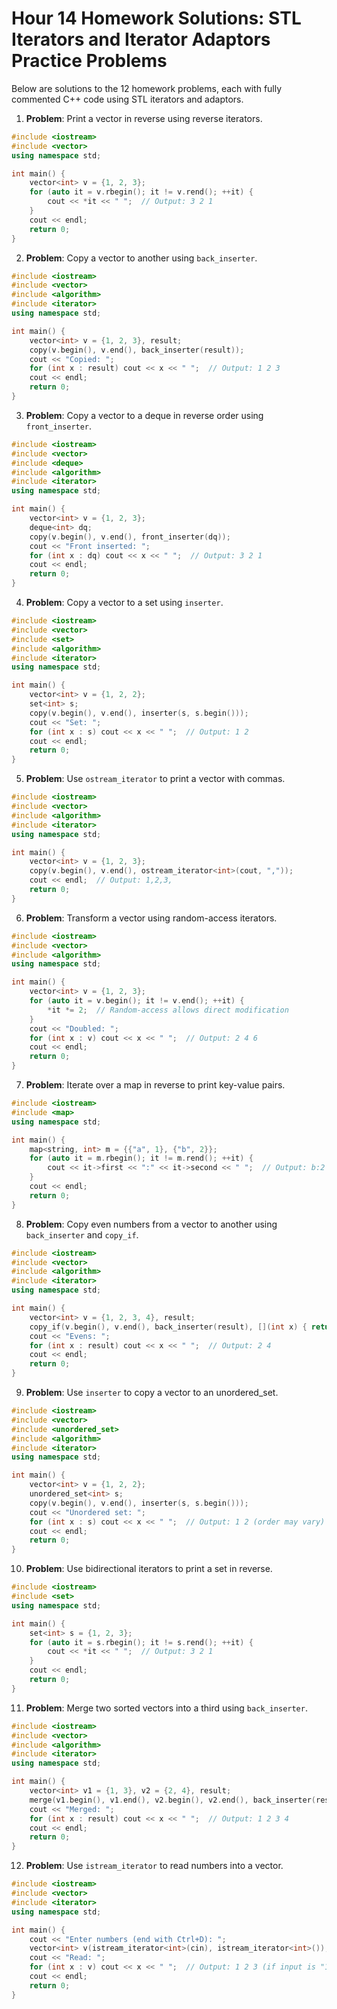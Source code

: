 # Hour 14 Homework Solutions: STL Iterators and Iterator Adaptors Practice Problems

Below are solutions to the 12 homework problems, each with fully commented C++ code using STL iterators and adaptors.

1. **Problem**: Print a vector in reverse using reverse iterators.  
```cpp
#include <iostream>
#include <vector>
using namespace std;

int main() {
    vector<int> v = {1, 2, 3};
    for (auto it = v.rbegin(); it != v.rend(); ++it) {
        cout << *it << " ";  // Output: 3 2 1
    }
    cout << endl;
    return 0;
}
```

2. **Problem**: Copy a vector to another using `back_inserter`.  
```cpp
#include <iostream>
#include <vector>
#include <algorithm>
#include <iterator>
using namespace std;

int main() {
    vector<int> v = {1, 2, 3}, result;
    copy(v.begin(), v.end(), back_inserter(result));
    cout << "Copied: ";
    for (int x : result) cout << x << " ";  // Output: 1 2 3
    cout << endl;
    return 0;
}
```

3. **Problem**: Copy a vector to a deque in reverse order using `front_inserter`.  
```cpp
#include <iostream>
#include <vector>
#include <deque>
#include <algorithm>
#include <iterator>
using namespace std;

int main() {
    vector<int> v = {1, 2, 3};
    deque<int> dq;
    copy(v.begin(), v.end(), front_inserter(dq));
    cout << "Front inserted: ";
    for (int x : dq) cout << x << " ";  // Output: 3 2 1
    cout << endl;
    return 0;
}
```

4. **Problem**: Copy a vector to a set using `inserter`.  
```cpp
#include <iostream>
#include <vector>
#include <set>
#include <algorithm>
#include <iterator>
using namespace std;

int main() {
    vector<int> v = {1, 2, 2};
    set<int> s;
    copy(v.begin(), v.end(), inserter(s, s.begin()));
    cout << "Set: ";
    for (int x : s) cout << x << " ";  // Output: 1 2
    cout << endl;
    return 0;
}
```

5. **Problem**: Use `ostream_iterator` to print a vector with commas.  
```cpp
#include <iostream>
#include <vector>
#include <algorithm>
#include <iterator>
using namespace std;

int main() {
    vector<int> v = {1, 2, 3};
    copy(v.begin(), v.end(), ostream_iterator<int>(cout, ","));
    cout << endl;  // Output: 1,2,3,
    return 0;
}
```

6. **Problem**: Transform a vector using random-access iterators.  
```cpp
#include <iostream>
#include <vector>
#include <algorithm>
using namespace std;

int main() {
    vector<int> v = {1, 2, 3};
    for (auto it = v.begin(); it != v.end(); ++it) {
        *it *= 2;  // Random-access allows direct modification
    }
    cout << "Doubled: ";
    for (int x : v) cout << x << " ";  // Output: 2 4 6
    cout << endl;
    return 0;
}
```

7. **Problem**: Iterate over a map in reverse to print key-value pairs.  
```cpp
#include <iostream>
#include <map>
using namespace std;

int main() {
    map<string, int> m = {{"a", 1}, {"b", 2}};
    for (auto it = m.rbegin(); it != m.rend(); ++it) {
        cout << it->first << ":" << it->second << " ";  // Output: b:2 a:1
    }
    cout << endl;
    return 0;
}
```

8. **Problem**: Copy even numbers from a vector to another using `back_inserter` and `copy_if`.  
```cpp
#include <iostream>
#include <vector>
#include <algorithm>
#include <iterator>
using namespace std;

int main() {
    vector<int> v = {1, 2, 3, 4}, result;
    copy_if(v.begin(), v.end(), back_inserter(result), [](int x) { return x % 2 == 0; });
    cout << "Evens: ";
    for (int x : result) cout << x << " ";  // Output: 2 4
    cout << endl;
    return 0;
}
```

9. **Problem**: Use `inserter` to copy a vector to an unordered_set.  
```cpp
#include <iostream>
#include <vector>
#include <unordered_set>
#include <algorithm>
#include <iterator>
using namespace std;

int main() {
    vector<int> v = {1, 2, 2};
    unordered_set<int> s;
    copy(v.begin(), v.end(), inserter(s, s.begin()));
    cout << "Unordered set: ";
    for (int x : s) cout << x << " ";  // Output: 1 2 (order may vary)
    cout << endl;
    return 0;
}
```

10. **Problem**: Use bidirectional iterators to print a set in reverse.  
```cpp
#include <iostream>
#include <set>
using namespace std;

int main() {
    set<int> s = {1, 2, 3};
    for (auto it = s.rbegin(); it != s.rend(); ++it) {
        cout << *it << " ";  // Output: 3 2 1
    }
    cout << endl;
    return 0;
}
```

11. **Problem**: Merge two sorted vectors into a third using `back_inserter`.  
```cpp
#include <iostream>
#include <vector>
#include <algorithm>
#include <iterator>
using namespace std;

int main() {
    vector<int> v1 = {1, 3}, v2 = {2, 4}, result;
    merge(v1.begin(), v1.end(), v2.begin(), v2.end(), back_inserter(result));
    cout << "Merged: ";
    for (int x : result) cout << x << " ";  // Output: 1 2 3 4
    cout << endl;
    return 0;
}
```

12. **Problem**: Use `istream_iterator` to read numbers into a vector.  
```cpp
#include <iostream>
#include <vector>
#include <iterator>
using namespace std;

int main() {
    cout << "Enter numbers (end with Ctrl+D): ";
    vector<int> v(istream_iterator<int>(cin), istream_iterator<int>());
    cout << "Read: ";
    for (int x : v) cout << x << " ";  // Output: 1 2 3 (if input is "1 2 3")
    cout << endl;
    return 0;
}
```